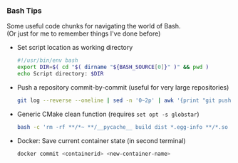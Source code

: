 ### Bash Tips

Some useful code chunks for navigating the world of Bash.  
(Or just for me to remember things I've done before)

- Set script location as working directory
    ```bash
    #!/usr/bin/env bash
    export DIR=$( cd "$( dirname "${BASH_SOURCE[0]}" )" && pwd )
    echo Script directory: $DIR
    ```

-  Push a repository commit-by-commit (useful for very large repositories)

    ```bash
    git log --reverse --oneline | sed -n '0~2p' | awk '{print "git push gitlab "$1":refs/heads/master"}' | while read i; do eval $i; done  
    ```

- Generic CMake clean function (requires `set opt -s globstar`)
    ```bash
    bash -c 'rm -rf **/*~ **/__pycache__ build dist *.egg-info **/*.so **/*.pyc'
    ```

- Docker: Save current container state (in second terminal)  
    ```bash 
    docker commit <containerid> <new-container-name> 
    ```
